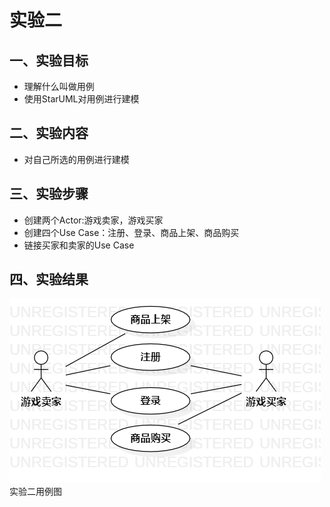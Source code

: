
# 实验二

## 一、实验目标
- 理解什么叫做用例
- 使用StarUML对用例进行建模
## 二、实验内容
- 对自己所选的用例进行建模
## 三、实验步骤
- 创建两个Actor:游戏卖家，游戏买家
- 创建四个Use Case：注册、登录、商品上架、商品购买
- 链接买家和卖家的Use Case
## 四、实验结果
![用例图1](./Lab2_CaseDiagram.png)实验二用例图
